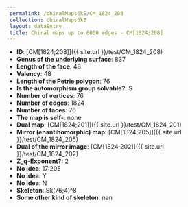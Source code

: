 ```yaml
--- 
 permalink: /chiralMaps6kE/CM_1824_208 
 collection: chiralMaps6kE
 layout: dataEntry
 title: Chiral maps up to 6000 edges - CM[1824;208]
---
```


- **ID**: [CM[1824;208]]({{ site.url }}/test/CM_1824_208)
- **Genus of the underlying surface**: 837
- **Length of the face**: 48
- **Valency**: 48
- **Length of the Petrie polygon**: 76
- **Is the automorphism group solvable?**: S
- **Number of vertices**: 76
- **Number of edges**: 1824
- **Number of faces**: 76
- **The map is self-**: none
- **Dual map**: [CM[1824;201]]({{ site.url }}/test/CM_1824_201)
- **Mirror (enantihomorphic) map**: [CM[1824;205]]({{ site.url }}/test/CM_1824_205)
- **Dual of the mirror image**: [CM[1824;202]]({{ site.url }}/test/CM_1824_202)
- **Z_q-Exponent?**: 2
- **No idea**:  17:205
- **No idea**: Y
- **No idea**: N
- **Skeleton**: Sk(76;4)^8
- **Some other kind of skeleton**: nan
